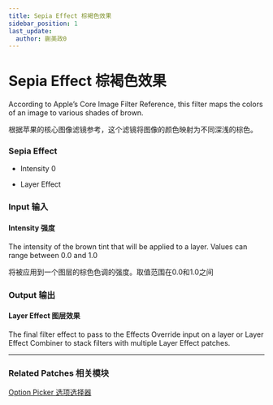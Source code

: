 ```yaml
---
title: Sepia Effect 棕褐色效果
sidebar_position: 1
last_update:
  author: 蒯美政0
---
```


# Sepia Effect 棕褐色效果

According to Apple’s Core Image Filter Reference, this filter maps the colors of an image to various shades of brown.

根据苹果的核心图像滤镜参考，这个滤镜将图像的颜色映射为不同深浅的棕色。

<div className="patch-container">
    <div className="patch processor">
        <h3>Sepia Effect</h3>
        <ul className="inputs">
            <li>Intensity <span>0</span></li>
        </ul>
        <ul className="outputs">
            <li>Layer Effect </li>
        </ul>
    </div>
</div>

<div className="port-descriptions">
<div className="inputs">

### Input 输入

#### Intensity 强度

The intensity of the brown tint that will be applied to a layer. Values can range between 0.0 and 1.0

将被应用到一个图层的棕色色调的强度。取值范围在0.0和1.0之间

</div>
<div className="outputs">

### Output 输出

#### Layer Effect 图层效果

The final filter effect to pass to the Effects Override input on a layer or Layer Effect Combiner to stack filters with multiple Layer Effect patches.


</div>
</div>

------

### Related Patches 相关模块

[Option Picker 选项选择器](./../Utility/Option%20Picker.md)